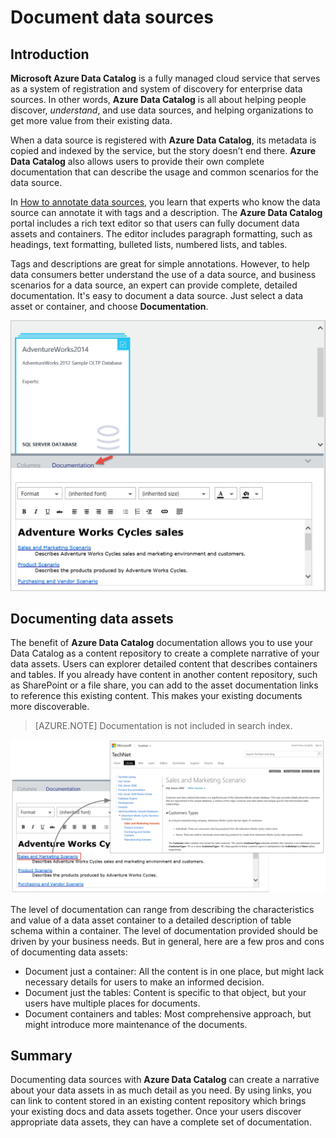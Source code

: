 <properties
   pageTitle="How to document data sources | Microsoft Azure"
   description="How-to article highlighting how to document data assets in Azure Data Catalog."
   services="data-catalog"
   documentationCenter=""
   authors="dvana"
   manager="NA"
   editor=""
   tags=""/>
<tags
   ms.service="data-catalog"
   ms.devlang="NA"
   ms.topic="get-started-article"
   ms.tgt_pltfrm="NA"
   ms.workload="data-catalog"
   ms.date="04/07/2016"
   ms.author="derrickv"/>

# Document data sources

## Introduction

**Microsoft Azure Data Catalog** is a fully managed cloud service that serves as a system of registration and system of discovery for enterprise data sources. In other words, **Azure Data Catalog** is all about helping people discover, *understand*, and use data sources, and helping organizations to get more value from their existing data.

When a data source is registered with **Azure Data Catalog**, its metadata is copied and indexed by the service, but the story doesn’t end there. **Azure Data Catalog** also allows users to provide their own complete documentation that can describe the usage and common scenarios for the data source.

In [How to annotate data sources](data-catalog-how-to-annotate.md), you learn that experts who know the data source can annotate it with tags and a description. The **Azure Data Catalog** portal includes a rich text editor so that users can fully document data assets and containers. The editor includes paragraph formatting, such as headings, text formatting, bulleted lists, numbered lists, and tables.

Tags and descriptions are great for simple annotations. However, to help data consumers better understand the use of a data source, and business scenarios for a data source, an expert can provide complete, detailed documentation. It's easy to document a data source. Just select a data asset or container, and choose **Documentation**.

![](media\data-catalog-documentation\data-catalog-documentation.png)

## Documenting data assets

The benefit of **Azure Data Catalog** documentation allows you to use your Data Catalog as a content repository to create a complete narrative of your data assets. Users can explorer detailed content that describes containers and tables. If you already have content in another content repository, such as SharePoint or a file share, you can add to the asset documentation links to reference this existing content. This makes your existing documents more discoverable.

> [AZURE.NOTE] Documentation is not included in search index.

![](media\data-catalog-documentation\data-catalog-documentation2.png)

The level of documentation can range from describing the characteristics and value of a data asset container to a detailed description of table schema within a container. The level of documentation provided should be driven by your business needs. But in general, here are a few pros and cons of documenting data assets:

-	Document just a container: All the content is in one place, but might lack necessary details for users to make an informed decision.
-	Document just the tables: Content is specific to that object, but your users have multiple places for documents.
-	Document containers and tables: Most comprehensive approach, but might introduce more maintenance of the documents.

## Summary

Documenting data sources with **Azure Data Catalog** can create a narrative about your data assets in as much detail as you need.  By using links, you can link to content stored in an existing content repository which brings your existing docs and data assets together. Once your users discover appropriate data assets, they can have a complete set of documentation.
